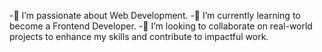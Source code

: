 -👀 I’m passionate about Web Development.
-🌱 I’m currently learning to become a Frontend Developer.
-💞️ I’m looking to collaborate on real-world projects to enhance my skills and contribute to impactful work.
   
